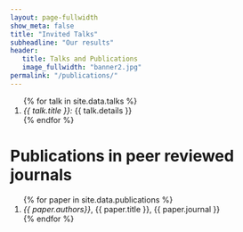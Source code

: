```yaml
---
layout: page-fullwidth
show_meta: false
title: "Invited Talks"
subheadline: "Our results"
header:
   title: Talks and Publications 
   image_fullwidth: "banner2.jpg"
permalink: "/publications/"
---
```

<div class="row">
<ol>
    {% for talk in site.data.talks %}
    <li>
    <em>{{ talk.title }}: </em>  {{ talk.details }}
    </li>
    {% endfor %}
</ol>
</div>

<h1> Publications in peer reviewed journals </h1>
<div class="row">
<ol>
    {% for paper in site.data.publications %}
    <li>
    <em>{{ paper.authors}}</em>, {{ paper.title }}, {{ paper.journal }}
    </li>
    {% endfor %}
</ol>
</div>
